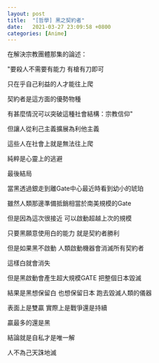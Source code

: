 ```yaml
---
layout: post
title:  "[哲學] 黑之契約者"
date:   2021-03-27 23:09:58 +0800
categories: [Anime]
---
```


在解決宗教團體那集的論述：

"要殺人不需要有能力 有槍有刀即可

只在乎自己利益的人才能往上爬

契約者是這方面的優勢物種

有甚麼情況可以突破這種社會結構：宗教信仰"

 

但讓人從利己主義擴展為利他主義

這些人在社會上就是無法往上爬

純粹是心靈上的逃避



最後結局

當黑透過銀走到離Gate中心最近時看到幼小的琥珀

雖然人類那邊準備抵銷相當於南美規模的Gate

但是因為這次很接近 可以啟動超越上次的規模

只要黑願意使用白的能力 就是契約者勝利

但是如果黑不啟動 人類啟動機器會消滅所有契約者

這樣白就會消失

但是黑啟動會產生超大規模GATE 把整個日本毀滅

結果是黑想保留白 也想保留日本 跑去毀滅人類的儀器

表面上是雙贏 實際上是戰爭還是持續

贏最多的還是黑

 

結論就是自私才是唯一解

人不為己天誅地滅